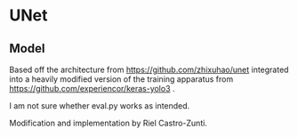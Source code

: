 # UNet

## Model

Based off the architecture from https://github.com/zhixuhao/unet integrated into a heavily modified version of the training apparatus from https://github.com/experiencor/keras-yolo3 .

I am not sure whether eval.py works as intended. 

Modification and implementation by Riel Castro-Zunti.